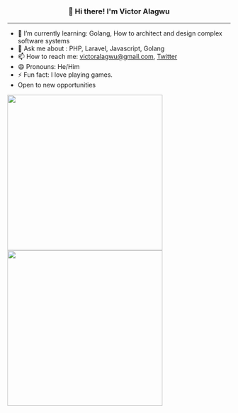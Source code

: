 <h3 align="center">👋 Hi there! I'm Victor Alagwu</h3>

---
- 🌱 I’m currently learning: Golang, How to architect and design complex software systems
- 💬 Ask me about : PHP, Laravel, Javascript, Golang
- 📫 How to reach me: victoralagwu@gmail.com, [Twitter](https://twitter.com/victoralagwu)
- 😄 Pronouns: He/Him
- ⚡ Fun fact: I love playing games.
- Open to new opportunities 

<p float="left">
  <a href="https://github.com/VictorAlagwu/gophercises">
    <img src="https://github-readme-stats.vercel.app/api/pin/?username=VictorAlagwu&repo=gophercises" width="350" />
  </a>
  <a href="https://github.com/VictorAlagwu/learn-go">
    <img src="https://github-readme-stats.vercel.app/api/pin/?username=VictorAlagwu&repo=learn-go" width="350" />
  </a>
</p>
<!--
**VictorAlagwu/VictorAlagwu** is a ✨ _special_ ✨ repository because its `README.md` (this file) appears on your GitHub profile.

Here are some ideas to get you started:

- 🔭 I’m currently working on ...
- 🌱 I’m currently learning ...
- 👯 I’m looking to collaborate on ...
- 🤔 I’m looking for help with ...
- 💬 Ask me about ...
- 📫 How to reach me: ...
- 😄 Pronouns: ...
- ⚡ Fun fact: ...
-->
